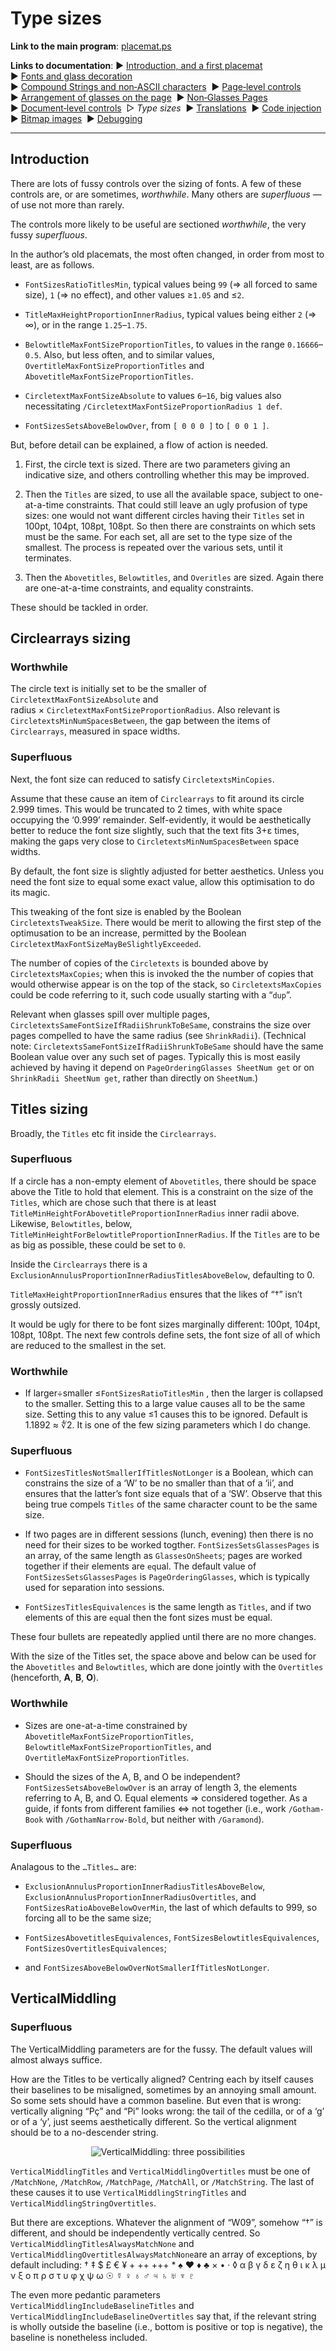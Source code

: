 # Type sizes

**Link to the main program**: [placemat.ps](../PostScript/placemat.ps?raw=1)

**Links to documentation**: 
&#9654;&#xFE0E;&nbsp;[Introduction,&nbsp;and&nbsp;a&nbsp;first&nbsp;placemat](introduction_first_placemat.md#readme)&nbsp; 
&#9654;&#xFE0E;&nbsp;[Fonts&nbsp;and&nbsp;glass&nbsp;decoration](fonts_glasses_decoration.md#readme)&nbsp; 
&#9654;&#xFE0E;&nbsp;[Compound&nbsp;Strings&nbsp;and&nbsp;non&#8209;ASCII&nbsp;characters](compound_strings_characters.md#readme)&nbsp; 
&#9654;&#xFE0E;&nbsp;[Page&#8209;level&nbsp;controls](page_level.md#readme)&nbsp; 
&#9654;&#xFE0E;&nbsp;[Arrangement&nbsp;of&nbsp;glasses&nbsp;on&nbsp;the&nbsp;page](PackingStyles.md#readme)&nbsp; 
&#9654;&#xFE0E;&nbsp;[Non&#8209;Glasses&nbsp;Pages](not_glasses.md#readme)&nbsp; 
&#9654;&#xFE0E;&nbsp;[Document&#8209;level&nbsp;controls](document.md#readme)&nbsp; 
&#9655;&#xFE0E;&nbsp;*Type&nbsp;sizes*&nbsp; 
&#9654;&#xFE0E;&nbsp;[Translations](translations.md#readme)&nbsp; 
&#9654;&#xFE0E;&nbsp;[Code&nbsp;injection](code_injection.md#readme)&nbsp; 
&#9654;&#xFE0E;&nbsp;[Bitmap&nbsp;images](bitmap_images.md#readme)&nbsp; 
&#9654;&#xFE0E;&nbsp;[Debugging](debugging.md#readme)

----

## Introduction

There are lots of fussy controls over the sizing of fonts. 
A few of these controls are, or are sometimes, *worthwhile*. 
Many others are *superfluous* &mdash; of use not more than rarely.

The controls more likely to be useful are sectioned *worthwhile*, the very fussy *superfluous*.

In the author&rsquo;s old placemats, the most often changed, in order from most to least, are as follows.

* `FontSizesRatioTitlesMin`, typical values being `99` (&rArr; all forced to same size), `1` (&rArr; no effect), and other values &ge;`1.05` and &le;`2`.

* `TitleMaxHeightProportionInnerRadius`, typical values being either `2` (&rArr; &infin;), or in the range `1.25`&ndash;`1.75`. 

* `BelowtitleMaxFontSizeProportionTitles`, to values in the range `0.16666`&ndash;`0.5`. Also, but less often, and to similar values, `OvertitleMaxFontSizeProportionTitles` and `AbovetitleMaxFontSizeProportionTitles`.

* `CircletextMaxFontSizeAbsolute` to values `6`&ndash;`16`, big values also necessitating `/CircletextMaxFontSizeProportionRadius 1 def`.

* `FontSizesSetsAboveBelowOver`, from `[ 0 0 0 ]` to `[ 0 0 1 ]`.

But, before detail can be explained, a flow of action is needed.

1. First, the circle text is sized. 
There are two parameters giving an indicative size, and others controlling whether this may be improved. 

2. Then the `Titles` are sized, to use all the available space, subject to one-at-a-time constraints. 
That could still leave an ugly profusion of type sizes: one would not want different circles having their `Titles` set in 100pt, 104pt, 108pt, 108pt. 
So then there are constraints on which sets must be the same. 
For each set, all are set to the type size of the smallest. 
The process is repeated over the various sets, until it terminates.

3. Then the `Abovetitles`, `Belowtitles`, and `Overitles` are sized. 
Again there are one-at-a-time constraints, and equality constraints.

These should be tackled in order.

## Circlearrays sizing

### Worthwhile

The circle text is initially set to be the smaller of `CircletextMaxFontSizeAbsolute` and radius&nbsp;&times;&nbsp;`CircletextMaxFontSizeProportionRadius`. 
Also relevant is `CircletextsMinNumSpacesBetween`, the gap between the items of `Circlearrays`, measured in space widths.

### Superfluous

Next, the font size can reduced to satisfy `CircletextsMinCopies`.

Assume that these cause an item of `Circlearrays` to fit around its circle 2.999 times. 
This would be truncated to 2 times, with white space occupying the &lsquo;0.999&rsquo; remainder. 
Self-evidently, it would be aesthetically better to reduce the font size slightly, such that the text fits 3+&epsilon; times, making the gaps very close to `CircletextsMinNumSpacesBetween` space widths.

By default, the font size is slightly adjusted for better aesthetics. 
Unless you need the font size to equal some exact value, allow this optimisation to do its magic.

This tweaking of the font size is enabled by the Boolean `CircletextsTweakSize`. 
There would be merit to allowing the first step of the optimusation to be an increase, permitted by the Boolean `CircletextMaxFontSizeMayBeSlightlyExceeded`.

The number of copies of the `Circletexts` is bounded above by `CircletextsMaxCopies`; when this is invoked the the number of copies that would otherwise appear is on the top of the stack, so `CircletextsMaxCopies` could be code referring to it, such code usually starting with a &ldquo;`dup`&rdquo;.

Relevant when glasses spill over multiple pages, `CircletextsSameFontSizeIfRadiiShrunkToBeSame`, constrains the size over pages compelled to have the same radius (see `ShrinkRadii`).
(Technical note: `CircletextsSameFontSizeIfRadiiShrunkToBeSame` should have the same Boolean value over any such set of pages. 
Typically this is most easily achieved by having it depend on `PageOrderingGlasses SheetNum get` or on `ShrinkRadii SheetNum get`, rather than directly on `SheetNum`.)

## Titles sizing

Broadly, the `Titles` etc fit inside the `Circlearrays`. 

### Superfluous

If a circle has a non-empty element of `Abovetitles`, there should be space above the Title to hold that element. This is a constraint on the size of the `Titles`, which are chose such that there is at least `TitleMinHeightForAbovetitleProportionInnerRadius` inner radii above. 
Likewise, `Belowtitles`, below, `TitleMinHeightForBelowtitleProportionInnerRadius`. 
If the `Titles` are to be as big as possible, these could be set to `0`.

Inside the `Circlearrays` there is a `ExclusionAnnulusProportionInnerRadiusTitlesAboveBelow`, defaulting to 0. 

`TitleMaxHeightProportionInnerRadius` ensures that the likes of &ldquo;&dagger;&rdquo; isn&rsquo;t grossly outsized. 

It would be ugly for there to be font sizes marginally different: 100pt, 104pt, 108pt, 108pt. 
The next few controls define sets, the font size of all of which are reduced to the smallest in the set.

### Worthwhile

* If larger&divide;smaller &le;`FontSizesRatioTitlesMin` , then the larger is collapsed to the smaller. 
Setting this to a large value causes all to be the same size. 
Setting this to any value &le;1 causes this to be ignored. 
Default is 1.1892 &asymp;&nbsp;&#8732;2. 
It is one of the few sizing parameters which I do change.

### Superfluous

* `FontSizesTitlesNotSmallerIfTitlesNotLonger` is a Boolean, which can constrains the size of a &lsquo;W&rsquo; to be no smaller than that of a &lsquo;ii&rsquo;, and ensures that the latter&rsquo;s font size equals that of a &lsquo;SW&rsquo;. Observe that this being true compels `Titles` of the same character count to be the same size.

* If two pages are in different sessions (lunch, evening) then there is no need for their sizes to be worked togther. 
`FontSizesSetsGlassesPages` is an array, of the same length as `GlassesOnSheets`; pages are worked together if their elements are `eq`ual. 
The default value of `FontSizesSetsGlassesPages` is `PageOrderingGlasses`, which is typically used for separation into sessions.

* `FontSizesTitlesEquivalences` is the same length as `Titles`, and if two elements of this are `eq`ual then the font sizes must be equal.

These four bullets are repeatedly applied until there are no more changes.

With the size of the Titles set, the space above and below can be used for the `Abovetitles` and `Belowtitles`, which are done jointly with the `Overtitles` (henceforth, **A**, **B**, **O**).

### Worthwhile

* Sizes are one-at-a-time constrained by `AbovetitleMaxFontSizeProportionTitles`, `BelowtitleMaxFontSizeProportionTitles`, and `OvertitleMaxFontSizeProportionTitles`.

* Should the sizes of the A, B, and O be independent? 
`FontSizesSetsAboveBelowOver` is an array of length 3, the elements referring to A, B, and O. 
Equal elements &rArr; considered together. 
As a guide, if fonts from different families &hArr; not together (i.e., work `/Gotham-Book` with `/GothamNarrow-Bold`, but neither with `/Garamond`).

### Superfluous

Analagous to the `…Titles…` are:

* `ExclusionAnnulusProportionInnerRadiusTitlesAboveBelow`, `ExclusionAnnulusProportionInnerRadiusOvertitles`, and `FontSizesRatioAboveBelowOverMin`, the last of which defaults to 999, so forcing all to be the same size;

* `FontSizesAbovetitlesEquivalences`, `FontSizesBelowtitlesEquivalences`, `FontSizesOvertitlesEquivalences`;

* and `FontSizesAboveBelowOverNotSmallerIfTitlesNotLonger`.

## VerticalMiddling

### Superfluous

The VerticalMiddling parameters are for the fussy. 
The default values will almost always suffice.

How are the Titles to be vertically aligned? 
Centring each by itself causes their baselines to be misaligned, sometimes by an annoying small amount. 
So some sets should have a common baseline. 
But even that is wrong: vertically aligning &ldquo;P&ccedil;&rdquo; and &ldquo;Pi&rdquo; looks wrong: the tail of the cedilla, or of a &lsquo;g&rsquo; or of a &lsquo;y&rsquo;, just seems aesthetically different. 
So the vertical alignment should be to a no-descender string.

<div align="center">

![VerticalMiddling: three possibilities](images/VerticalMiddling.gif)

</div>

`VerticalMiddlingTitles` and `VerticalMiddlingOvertitles` must be one of `/MatchNone`, `/MatchRow`, `/MatchPage`, `/MatchAll`, or `/MatchString`. 
The last of these causes it to use `VerticalMiddlingStringTitles` and `VerticalMiddlingStringOvertitles`.

But there are exceptions. 
Whatever the alignment of &ldquo;W09&rdquo;, somehow &ldquo;&dagger;&rdquo; is different, and should be independently vertically centred. 
So `VerticalMiddlingTitlesAlwaysMatchNone` and `VerticalMiddlingOvertitlesAlwaysMatchNone`are an array of exceptions, by default including:
&dagger;&#xFE0E; &Dagger;&#xFE0E; $ &pound;&#xFE0E; &euro;&#xFE0E; &yen;&#xFE0E; + ++ +++ * &spades;&#xFE0E; &hearts;&#xFE0E; &diams;&#xFE0E; &clubs;&#xFE0E; &times;&#xFE0E; &bull;&#xFE0E; &middot;&#xFE0E; &loz;&#xFE0E; 
&alpha; &beta; &gamma; &delta; &epsilon; &zeta; &eta; &theta; &iota; &kappa; &lambda; &mu; &nu; &xi; &omicron; &pi; &rho; &sigma; &tau; &upsilon; &phi; &chi; &psi; &omega; 
&#x2609;&#xFE0E; &#x263F;&#xFE0E; &#x2640;&#xFE0E; &#x2641;&#xFE0E; &#x2642;&#xFE0E; &#x2643;&#xFE0E; &#x2644;&#xFE0E; &#x2645;&#xFE0E; &#x2646;&#xFE0E; &#x2647;&#xFE0E;


The even more pedantic parameters `VerticalMiddlingIncludeBaselineTitles` and `VerticalMiddlingIncludeBaselineOvertitles` say that, if the relevant string is wholly outside the baseline (i.e., bottom is positive or top is negative), the baseline is nonetheless included.
